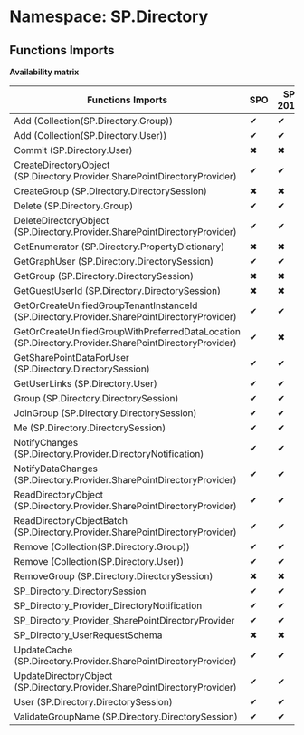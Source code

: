 # Namespace: SP.Directory

## Functions Imports

**Availability matrix**

Functions Imports | SPO | SP 2019 | SP 2016 | SP 2013
----------|-----|---------|---------|--------
Add (Collection(SP.Directory.Group)) | ✔ | ✔ | ✔ | ✖
Add (Collection(SP.Directory.User)) | ✔ | ✔ | ✔ | ✖
Commit (SP.Directory.User) | ✖ | ✖ | ✔ | ✖
CreateDirectoryObject (SP.Directory.Provider.SharePointDirectoryProvider) | ✔ | ✔ | ✔ | ✖
CreateGroup (SP.Directory.DirectorySession) | ✖ | ✖ | ✔ | ✖
Delete (SP.Directory.Group) | ✔ | ✔ | ✖ | ✖
DeleteDirectoryObject (SP.Directory.Provider.SharePointDirectoryProvider) | ✔ | ✔ | ✔ | ✖
GetEnumerator (SP.Directory.PropertyDictionary) | ✖ | ✖ | ✔ | ✖
GetGraphUser (SP.Directory.DirectorySession) | ✔ | ✔ | ✔ | ✖
GetGroup (SP.Directory.DirectorySession) | ✖ | ✖ | ✔ | ✖
GetGuestUserId (SP.Directory.DirectorySession) | ✖ | ✖ | ✔ | ✖
GetOrCreateUnifiedGroupTenantInstanceId (SP.Directory.Provider.SharePointDirectoryProvider) | ✔ | ✔ | ✖ | ✖
GetOrCreateUnifiedGroupWithPreferredDataLocation (SP.Directory.Provider.SharePointDirectoryProvider) | ✔ | ✖ | ✖ | ✖
GetSharePointDataForUser (SP.Directory.DirectorySession) | ✔ | ✔ | ✔ | ✖
GetUserLinks (SP.Directory.User) | ✔ | ✔ | ✖ | ✖
Group (SP.Directory.DirectorySession) | ✔ | ✔ | ✔ | ✖
JoinGroup (SP.Directory.DirectorySession) | ✔ | ✔ | ✖ | ✖
Me (SP.Directory.DirectorySession) | ✔ | ✔ | ✖ | ✖
NotifyChanges (SP.Directory.Provider.DirectoryNotification) | ✔ | ✔ | ✖ | ✖
NotifyDataChanges (SP.Directory.Provider.SharePointDirectoryProvider) | ✔ | ✔ | ✔ | ✖
ReadDirectoryObject (SP.Directory.Provider.SharePointDirectoryProvider) | ✔ | ✔ | ✔ | ✖
ReadDirectoryObjectBatch (SP.Directory.Provider.SharePointDirectoryProvider) | ✔ | ✔ | ✔ | ✖
Remove (Collection(SP.Directory.Group)) | ✔ | ✔ | ✔ | ✖
Remove (Collection(SP.Directory.User)) | ✔ | ✔ | ✔ | ✖
RemoveGroup (SP.Directory.DirectorySession) | ✖ | ✖ | ✔ | ✖
SP_Directory_DirectorySession | ✔ | ✔ | ✔ | ✖
SP_Directory_Provider_DirectoryNotification | ✔ | ✔ | ✖ | ✖
SP_Directory_Provider_SharePointDirectoryProvider | ✔ | ✔ | ✔ | ✖
SP_Directory_UserRequestSchema | ✖ | ✖ | ✔ | ✖
UpdateCache (SP.Directory.Provider.SharePointDirectoryProvider) | ✔ | ✔ | ✖ | ✖
UpdateDirectoryObject (SP.Directory.Provider.SharePointDirectoryProvider) | ✔ | ✔ | ✔ | ✖
User (SP.Directory.DirectorySession) | ✔ | ✔ | ✖ | ✖
ValidateGroupName (SP.Directory.DirectorySession) | ✔ | ✔ | ✖ | ✖
